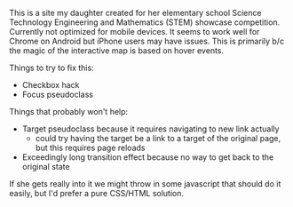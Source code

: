 This is a site my daughter created for her elementary school Science Technology Engineering and Mathematics (STEM) showcase competition.  Currently not optimized for mobile devices.  It seems to work well for Chrome on Android but iPhone users may have issues.  This is primarily b/c the magic of the interactive map is based on hover events.

Things to try to fix this:
+ Checkbox hack
+ Focus pseudoclass

Things that probably won't help:
+ Target pseudoclass because it requires navigating to new link actually
  * could try having the target be a link to a target of the original page, but this requires page reloads
+ Exceedingly long transition effect because no way to get back to the original state

If she gets really into it we might throw in some javascript that should do it easily, but I'd prefer a pure CSS/HTML solution.
